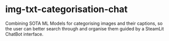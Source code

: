 # img-txt-categorisation-chat
Combining SOTA ML Models for categorising images and their captions, so the user can better search through and organise them guided by a SteamLit ChatBot interface.
